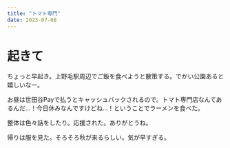 ```yaml
---
title: "トマト専門"
date: 2023-07-08
---
```


# 起きて
ちょっと早起き。上野毛駅周辺でご飯を食べようと散策する。でかい公園あると嬉しいなー。

お昼は世田谷Payで払うとキャッシュバックされるので。トマト専門店なんてあるんだ...！今日休みなんですけどね...！ということでラーメンを食べた。


整体は色々話をしたり。応援された。ありがとうね。

帰りは服を見た。そろそろ秋が来るらしい。気が早すぎる。